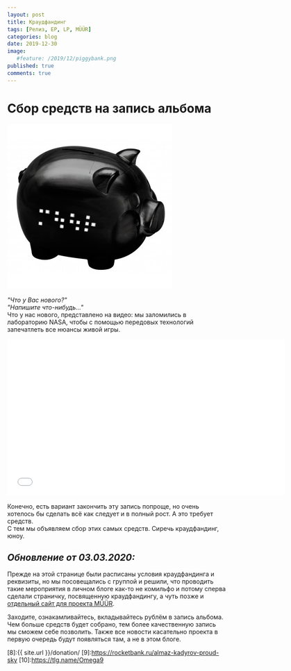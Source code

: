 ```yaml
---
layout: post
title: Краудфандинг
tags: [Релиз, EP, LP, MÜÜR]
categories: blog
date: 2019-12-30
image:
   #feature: /2019/12/piggybank.png
published: true
comments: true
---
```

# Сбор средств на запись альбома

![](/images/2019/12/piggybank.png)

*"Что у Вас нового?"*<br />
*"Напишите что-нибудь..."*<br />
Что у нас нового, представлено на видео: мы заломились в лабораторию NASA, чтобы с помощью передовых технологий запечатлеть все нюансы живой игры.

<iframe src="//vk.com/video_ext.php?oid=-1681186&id=456239077&hash=851b6104dd323509&hd=1" width="640" height="360" frameborder="0" allowfullscreen></iframe>

Конечно, есть вариант закончить эту запись попроще, но очень хотелось бы сделать всё как следует и в полный рост. А это требует средств.<br />
С тем мы объявляем сбор этих самых средств. Сиречь краудфандинг, юноу.

## *Обновление от 03.03.2020:*

Прежде на этой странице были расписаны условия краудфандинга и реквизиты, но мы посовещались с группой и решили, что проводить такие мероприятия в личном блоге как-то не комильфо и потому сперва сделали страничку, посвященную краудфандингу, а чуть позже и [отдельный сайт для проекта MÜÜR](https://muur-proj.web.app/).

Заходите, ознакамливайтесь, вкладывайтесь рублём в запись альбома. Чем больше средств будет собрано, тем более качественную запись мы сможем себе позволить.
Также все новости касательно проекта в первую очередь будут появляться там, а не в этом блоге.

[1]:https://vk.com/omega9_music
[2]:https://vk.com/im?sel=-1681186
[3]:https://vk.me/moneysend/devastrator228
[4]:https://vk.me/moneysend/omega9
[5]:https://rocketbank.ru/omega9
[6]:https://money.yandex.ru/to/410011887958648
[7]:https://paypal.me/Omega9
[8]:{{ site.url }}/donation/
[9]:https://rocketbank.ru/almaz-kadyrov-proud-sky
[10]:https://tlg.name/Omega9